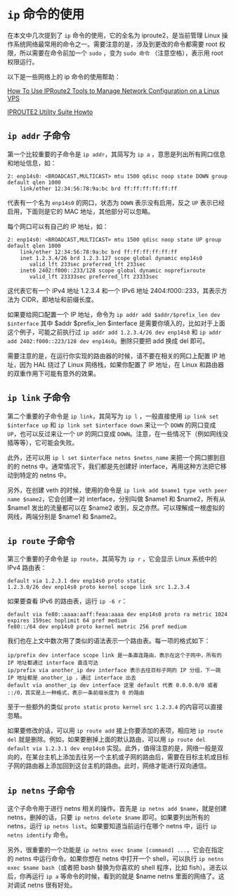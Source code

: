 # `ip` 命令的使用

在本文中几次提到了 `ip` 命令的使用，它的全名为 iproute2，是当前管理 Linux 操作系统网络最常用的命令之一。需要注意的是，涉及到更改的命令都需要 root 权限，所以需要在命令前加一个 `sudo` ，变为 `sudo 命令` （注意空格），表示用 root 权限运行。

以下是一些网络上的 ip 命令的使用帮助：

[How To Use IPRoute2 Tools to Manage Network Configuration on a Linux VPS](https://www.digitalocean.com/community/tutorials/how-to-use-iproute2-tools-to-manage-network-configuration-on-a-linux-vps)

[IPROUTE2 Utility Suite Howto](http://www.policyrouting.com/iproute2.doc.html)

## `ip addr` 子命令

第一个比较重要的子命令是 `ip addr`，其简写为 `ip a` ，意思是列出所有网口信息和地址信息，如：

```text
2: enp14s0: <BROADCAST,MULTICAST> mtu 1500 qdisc noop state DOWN group default qlen 1000
    link/ether 12:34:56:78:9a:bc brd ff:ff:ff:ff:ff:ff
```

代表有一个名为 `enp14s0` 的网口，状态为 `DOWN` 表示没有启用，反之 `UP` 表示已经启用，下面则是它的 MAC 地址，其他部分可以忽略。

每个网口可以有自己的 IP 地址，如：

```text
2: enp14s0: <BROADCAST,MULTICAST> mtu 1500 qdisc noop state UP group default qlen 1000
    link/ether 12:34:56:78:9a:bc brd ff:ff:ff:ff:ff:ff
    inet 1.2.3.4/26 brd 1.2.3.127 scope global dynamic enp14s0
       valid_lft 233sec preferred_lft 233sec
    inet6 2402:f000::233/128 scope global dynamic noprefixroute
       valid_lft 23333sec preferred_lft 23333sec
```

这代表它有一个 IPv4 地址 1.2.3.4 和一个 IPv6 地址 2404:f000::233，其表示方法为 CIDR，即地址和前缀长度。

如果要给网口配置一个 IP 地址，命令为 `ip addr add $addr/$prefix_len dev $interface` 其中 $addr $prefix_len $interface 是需要你填入的，比如对于上面这个例子，可能之前执行过 `ip addr add 1.2.3.4/26 dev enp14s0` 和 `ip addr add 2402:f000::223/128 dev enp14s0`。删除只要把 add 换成 del 即可。

需要注意的是，在运行你实现的路由器的时候，请不要在相关的网口上配置 IP 地址，因为 HAL 绕过了 Linux 网络栈，如果你配置了 IP 地址，在 Linux 和路由器的双重作用下可能有意外的效果。

## `ip link` 子命令

第二个重要的子命令是 `ip link`，其简写为 `ip l` ，一般直接使用 `ip link set $interface up` 和 `ip link set $interface down` 来让一个 `DOWN` 的网口变成 `UP`，也可以反过来让一个 `UP` 的网口变成 `DOWN`。注意，在一些情况下（例如网线没插等等），它可能会失败。

此外，还可以用 `ip l set $interface netns $netns_name` 来把一个网口挪到目的的 netns 中。通常情况下，我们都是先创建好 interface，再用这种方法把它移动到特定的 netns 中。

另外，在创建 veth 的时候，使用的命令是 `ip link add $name1 type veth peer name $name2`，它会创建一对 interface，分别叫做 $name1 和 $name2，所有从 $name1 发出的流量都可以在 $name2 收到，反之亦然。可以理解成一根虚拟的网线，两端分别是 $name1 和 $name2。

## `ip route` 子命令

第三个重要的子命令是 `ip route`，其简写为 `ip r` ，它会显示 Linux 系统中的 IPv4 路由表：

```text
default via 1.2.3.1 dev enp14s0 proto static
1.2.3.0/26 dev enp14s0 proto kernel scope link src 1.2.3.4
```

如果要查看 IPv6 的路由表，运行 `ip -6 r`：

```text
default via fe80::aaaa:aaff:feaa:aaaa dev enp14s0 proto ra metric 1024 expires 159sec hoplimit 64 pref medium
fe80::/64 dev enp14s0 proto kernel metric 256 pref medium
```

我们也在上文中数次用了类似的语法表示一个路由表。每一项的格式如下：

```text
ip/prefix dev interface scope link 是一条直连路由，表示在这个子网中，所有的 IP 地址都通过 interface 直连可达
ip/prefix via another_ip dev interface 表示去往目标子网的 IP 分组，下一跳 IP 地址都是 another_ip ，通过 interface 出去
default via another_ip dev interface 这里 default 代表 0.0.0.0/0 或者 ::/0，其实是上一种格式，表示一条前缀长度为 0 的路由
```

至于一些额外的类似 `proto static` `proto kernel` `src 1.2.3.4` 的内容可以直接忽略。

如果要修改的话，可以用 `ip route add` 接上你要添加的表项，相应地 `ip route del` 就是删除。例如，如果要删掉上面的默认路由，可以用 `ip route del default via 1.2.3.1 dev enp14s0` 实现。此外，值得注意的是，网络一般是双向的，在某台主机上添加去往另一个主机或子网的路由后，需要在目标主机或目标子网的路由器上添加回到这台主机的路由。此时，网络才能进行双向通信。

## `ip netns` 子命令

这个子命令用于进行 netns 相关的操作。首先是 `ip netns add $name`，就是创建 netns，删掉的话，只要 `ip netns delete $name` 即可。如果要列出所有的 netns，运行 `ip netns list`。如果要知道当前运行在哪个 netns 中，运行 `ip netns identify` 命令。

另外，很重要的一个功能是 `ip netns exec $name [command] ...`，它会在指定的 netns 中运行命令。如果你想在 netns 中打开一个 shell，可以执行 `ip netns exec $name bash`（或者把 bash 替换为你喜欢的 shell 程序，比如 fish）。进去以后，你再运行 `ip a` 等命令的时候，看到的就是 $name netns 里面的网络了。这对调试 netns 很有好处。
